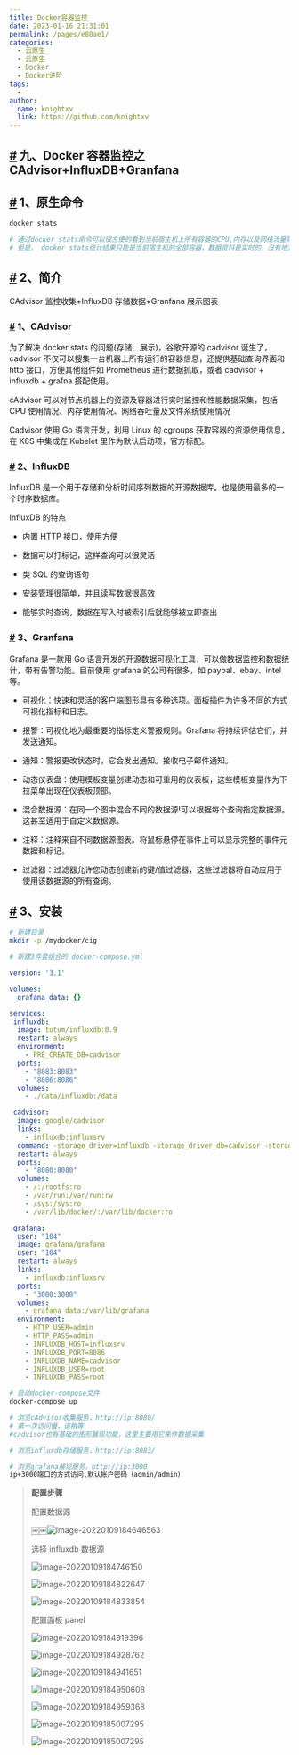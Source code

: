 ```yaml
---
title: Docker容器监控
date: 2023-01-16 21:31:01
permalink: /pages/e80ae1/
categories:
  - 云原生
  - 云原生
  - Docker
  - Docker进阶
tags:
  - 
author: 
  name: knightxv
  link: https://github.com/knightxv
---
```

## [#](#九、docker容器监控之cadvisor-influxdb-granfana) 九、Docker 容器监控之 CAdvisor+InfluxDB+Granfana

## [#](#_1、原生命令) 1、原生命令

```sh
docker stats

# 通过docker stats命令可以很方便的看到当前宿主机上所有容器的CPU,内存以及网络流量等数据， 一般小公司够用了。。。。
# 但是， docker stats统计结果只能是当前宿主机的全部容器，数据资料是实时的，没有地方存储、没有健康指标过线预警等功能
```

## [#](#_2、简介) 2、简介

CAdvisor 监控收集+InfluxDB 存储数据+Granfana 展示图表

### [#](#_1、cadvisor) 1、CAdvisor

为了解决 docker stats 的问题(存储、展示)，谷歌开源的 cadvisor 诞生了，cadvisor 不仅可以搜集一台机器上所有运行的容器信息，还提供基础查询界面和 http 接口，方便其他组件如 Prometheus 进行数据抓取，或者 cadvisor + influxdb + grafna 搭配使用。

cAdvisor 可以对节点机器上的资源及容器进行实时监控和性能数据采集，包括 CPU 使用情况、内存使用情况、网络吞吐量及文件系统使用情况

Cadvisor 使用 Go 语言开发，利用 Linux 的 cgroups 获取容器的资源使用信息，在 K8S 中集成在 Kubelet 里作为默认启动项，官方标配。

### [#](#_2、influxdb) 2、InfluxDB

InfluxDB 是一个用于存储和分析时间序列数据的开源数据库。也是使用最多的一个时序数据库。

InfluxDB 的特点

-   内置 HTTP 接口，使用方便

-   数据可以打标记，这样查询可以很灵活

-   类 SQL 的查询语句

-   安装管理很简单，并且读写数据很高效

-   能够实时查询，数据在写入时被索引后就能够被立即查出

### [#](#_3、granfana) 3、Granfana

Grafana 是一款用 Go 语言开发的开源数据可视化工具，可以做数据监控和数据统计，带有告警功能。目前使用 grafana 的公司有很多，如 paypal、ebay、intel 等。

-   可视化：快速和灵活的客户端图形具有多种选项。面板插件为许多不同的方式可视化指标和日志。

-   报警：可视化地为最重要的指标定义警报规则。Grafana 将持续评估它们，并发送通知。

-   通知：警报更改状态时，它会发出通知。接收电子邮件通知。

-   动态仪表盘：使用模板变量创建动态和可重用的仪表板，这些模板变量作为下拉菜单出现在仪表板顶部。

-   混合数据源：在同一个图中混合不同的数据源!可以根据每个查询指定数据源。这甚至适用于自定义数据源。

-   注释：注释来自不同数据源图表。将鼠标悬停在事件上可以显示完整的事件元数据和标记。

-   过滤器：过滤器允许您动态创建新的键/值过滤器，这些过滤器将自动应用于使用该数据源的所有查询。

## [#](#_3、安装) 3、安装

```sh
# 新建目录
mkdir -p /mydocker/cig

# 新建3件套组合的 docker-compose.yml
```

```yaml
version: '3.1'

volumes:
  grafana_data: {}

services:
 influxdb:
  image: tutum/influxdb:0.9
  restart: always
  environment:
    - PRE_CREATE_DB=cadvisor
  ports:
    - "8083:8083"
    - "8086:8086"
  volumes:
    - ./data/influxdb:/data

 cadvisor:
  image: google/cadvisor
  links:
    - influxdb:influxsrv
  command: -storage_driver=influxdb -storage_driver_db=cadvisor -storage_driver_host=influxsrv:8086
  restart: always
  ports:
    - "8080:8080"
  volumes:
    - /:/rootfs:ro
    - /var/run:/var/run:rw
    - /sys:/sys:ro
    - /var/lib/docker/:/var/lib/docker:ro

 grafana:
  user: "104"
  image: grafana/grafana
  user: "104"
  restart: always
  links:
    - influxdb:influxsrv
  ports:
    - "3000:3000"
  volumes:
    - grafana_data:/var/lib/grafana
  environment:
    - HTTP_USER=admin
    - HTTP_PASS=admin
    - INFLUXDB_HOST=influxsrv
    - INFLUXDB_PORT=8086
    - INFLUXDB_NAME=cadvisor
    - INFLUXDB_USER=root
    - INFLUXDB_PASS=root
```

```sh
# 启动docker-compose文件
docker-compose up
```

```sh
# 浏览cAdvisor收集服务，http://ip:8080/
# 第一次访问慢，请稍等
#cadvisor也有基础的图形展现功能，这里主要用它来作数据采集

# 浏览influxdb存储服务，http://ip:8083/

# 浏览grafana展现服务，http://ip:3000
ip+3000端口的方式访问,默认帐户密码（admin/admin）
```

> **配置步骤**
>
> 配置数据源
>
> ￼￼![image-20220109184646563](https://cdn.staticaly.com/gh/knightxv/image-hosting@master/20230116/9-1.4uafrxnl2so0.webp)
>
> 选择 influxdb 数据源
>
> ![image-20220109184746150](https://cdn.staticaly.com/gh/knightxv/image-hosting@master/20230116/9-2.1wvmvlv2740w.webp)
>
> ![image-20220109184822647](https://cdn.staticaly.com/gh/knightxv/image-hosting@master/20230116/9-3.2c3zc2od09og.webp)
>
> ![image-20220109184833854](https://cdn.staticaly.com/gh/knightxv/image-hosting@master/20230116/9-4.50vmyuvjpjk0.webp)
>
> 配置面板 panel
>
> ![image-20220109184919396](https://cdn.staticaly.com/gh/knightxv/image-hosting@master/20230116/9-5.5g4dlrfpr000.webp)
>
> ![image-20220109184928762](https://cdn.staticaly.com/gh/knightxv/image-hosting@master/20230116/9-6.5j285t9cz3s0.webp)
>
> ![image-20220109184941651](https://cdn.staticaly.com/gh/knightxv/image-hosting@master/20230116/9-7.5qqt8h42o180.webp)
>
> ![image-20220109184950608](https://cdn.staticaly.com/gh/knightxv/image-hosting@master/20230116/9-8.96k5y2gefjs.webp)
>
> ![image-20220109184959368](https://cdn.staticaly.com/gh/knightxv/image-hosting@master/20230116/9-9.4gv2tmzfbfg0.webp)
>
> ![image-20220109185007295](https://cdn.staticaly.com/gh/knightxv/image-hosting@master/20230116/9-10.2t5lxjfyag60.webp)
>
> ![image-20220109185007295](https://cdn.staticaly.com/gh/knightxv/image-hosting@master/20230116/4-11.5yrsxwz3sms0.webp)
